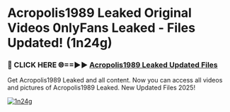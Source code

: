 # Acropolis1989 Leaked Original Videos 0nlyFans Leaked - Files Updated! (1n24g)

<h3>🔴 CLICK HERE 🌐==►► <a href="https://tinyurl.com/4seja8ks" rel="nofollow">Acropolis1989 Leaked Updated Files</a></h3>

Get Acropolis1989 Leaked and all content. Now you can access all videos and pictures of Acropolis1989 Leaked. New Updated Files 2025!

[![1n24g](https://i.imgur.com/EWjZXRe.gif)](https://tinyurl.com/4seja8ks)
